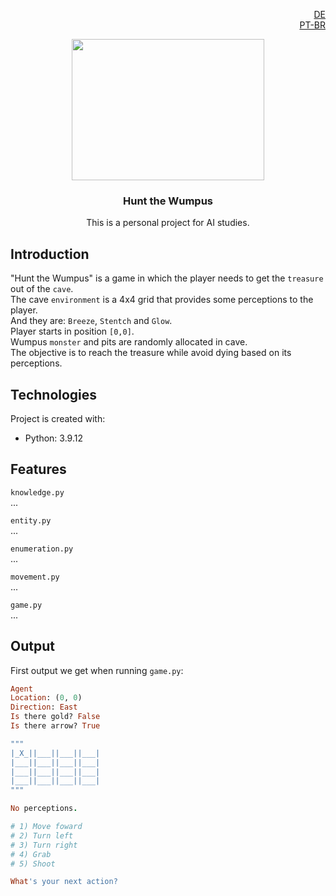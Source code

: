<p align="right">
  <a>
    <img src="https://cdn-icons-png.flaticon.com/512/3909/3909219.png" width="14" height="14">
    <a href="link"> DE</a>
    <br>
    <img src="https://cdn-icons-png.flaticon.com/512/3909/3909370.png" width="14" height="14">
    <a href="link"> PT-BR</a>
  </a>
</p>

<p align="center">
  <a>
    <img src="https://external-preview.redd.it/89YLIhzlwSzVHq9ZKIgD4ySf8JHmQThqS9oJGCdo73w.jpg?auto=webp&s=a04778fdb64d396eec7800f18e0b97e6011a2df5" width="308" height="226">
  </a>
</p>

<h3 align="center">Hunt the Wumpus</h3>

<p align="center">
  This is a personal project for AI studies.
</p>

## Introduction
"Hunt the Wumpus" is a game in which the player needs to get the ```treasure``` out of the ```cave```.<br>
The cave ```environment``` is a 4x4 grid that provides some perceptions to the player.<br>
And they are: ```Breeze```, ```Stentch``` and ```Glow```.<br>
Player starts in position ```[0,0]```.<br>
Wumpus ```monster``` and pits are randomly allocated in cave.<br>
The objective is to reach the treasure while avoid dying based on its perceptions.<br>


## Technologies
Project is created with:
* Python: 3.9.12

## Features
```knowledge.py```<br />
...

```entity.py```<br />
...

```enumeration.py```<br />
...

```movement.py```<br />
...

```game.py```<br />
...

## Output
First output we get when running ```game.py```:

``` Ruby
Agent
Location: (0, 0)
Direction: East
Is there gold? False
Is there arrow? True

"""
|_X_||___||___||___|
|___||___||___||___|
|___||___||___||___|
|___||___||___||___|
"""

No perceptions.

# 1) Move foward
# 2) Turn left
# 3) Turn right
# 4) Grab
# 5) Shoot

What's your next action?
